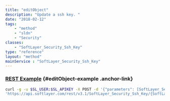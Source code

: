 ```yaml
---
title: "editObject"
description: "Update a ssh key. "
date: "2018-02-12"
tags:
    - "method"
    - "sldn"
    - "Security"
classes:
    - "SoftLayer_Security_Ssh_Key"
type: "reference"
layout: "method"
mainService : "SoftLayer_Security_Ssh_Key"
---
```


### [REST Example](#editObject-example) <a href="/article/rest/"><i class="fas fa-question"></i></a> {#editObject-example .anchor-link} 
```bash
curl -g -u $SL_USER:$SL_APIKEY -X POST -d '{"parameters": [SoftLayer_Security_Ssh_Key]}' \
'https://api.softlayer.com/rest/v3.1/SoftLayer_Security_Ssh_Key/{SoftLayer_Security_Ssh_KeyID}/editObject'
```
